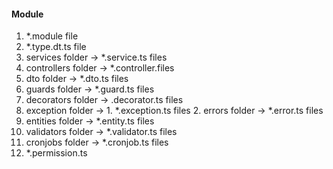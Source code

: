 #### Module
  1. *.module file
  2. *.type.dt.ts file
  3. services folder -> *.service.ts files
  4. controllers folder -> *.controller.files
  5. dto folder -> *.dto.ts files
  6. guards folder -> *.guard.ts files
  7. decorators folder -> .decorator.ts files
  8. exception folder ->
    1. *.exception.ts files
    2. errors folder -> *.error.ts files
  9. entities folder -> *.entity.ts files
  10. validators folder -> *.validator.ts files
  11. cronjobs folder -> *.cronjob.ts files
  12. *.permission.ts
